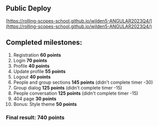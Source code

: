 ## Public Deploy

[https://rolling-scopes-school.github.io/wilden5-ANGULAR2023Q4/](https://rolling-scopes-school.github.io/wilden5-ANGULAR2023Q4/)

## Completed milestones:
1. Registration **60 points**
2. Login **70 points**
3. Profile **40 points**
4. Update profile **55 points**
5. Logout **40 points**
6. People and group sections **145 points** (didn't complete timer -30)
7. Group dialog **125 points** (didn't complete timer -15)
8. People conversation **125 points** (didn't complete timer -15)
9. 404 page **30 points**
10. Bonus: Style theme **50 points**

### Final result: 740 points
